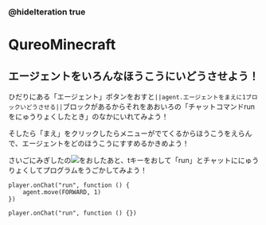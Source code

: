 ### @hideIteration true
# QureoMinecraft

## エージェントをいろんなほうこうにいどうさせよう！

ひだりにある「エージェント」ボタンをおすと``||agent.エージェントをまえに1ブロックいどうさせる||``ブロックがあるからそれをあおいろの「チャットコマンドrunをにゅうりょくしたとき」のなかにいれてみよう！

そしたら「まえ」をクリックしたらメニューがでてくるからほうこうをえらんで、エージェントをどのほうこうにすすめるかきめよう！

さいごにみぎしたの![](https://raw.githubusercontent.com/camp-minecraft/TechkidsCampTutorial/master/images/playbutton.png)をおしたあと、tキーをおして「run」とチャットににゅうりょくしてプログラムをうごかしてみよう！

```ghost
player.onChat("run", function () {
    agent.move(FORWARD, 1)
})
```

```template
player.onChat("run", function () {})

```